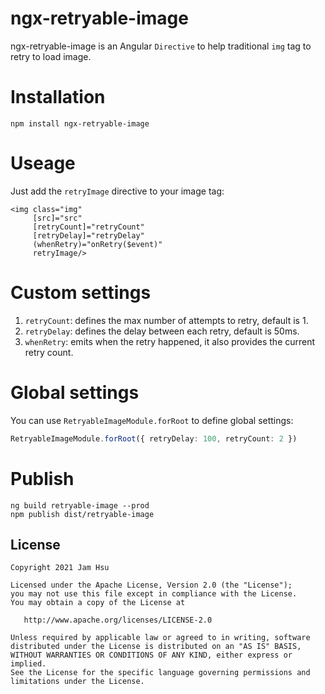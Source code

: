 # ngx-retryable-image

ngx-retryable-image is an Angular `Directive` to help traditional `img` tag to retry to load image.

# Installation

```angular2html
npm install ngx-retryable-image
```

# Useage

Just add the `retryImage` directive to your image tag:
```angular2html
<img class="img"
     [src]="src"
     [retryCount]="retryCount"
     [retryDelay]="retryDelay"
     (whenRetry)="onRetry($event)"
     retryImage/>
```

# Custom settings

1. `retryCount`: defines the max number of attempts to retry, default is 1.
2. `retryDelay`: defines the delay between each retry, default is 50ms.
3. `whenRetry`: emits when the retry happened, it also provides the current retry count.

# Global settings

You can use `RetryableImageModule.forRoot` to define global settings:

```typescript
RetryableImageModule.forRoot({ retryDelay: 100, retryCount: 2 })
```

# Publish

```angular2html
ng build retryable-image --prod
npm publish dist/retryable-image
```

License
-----
    Copyright 2021 Jam Hsu

    Licensed under the Apache License, Version 2.0 (the "License");
    you may not use this file except in compliance with the License.
    You may obtain a copy of the License at

       http://www.apache.org/licenses/LICENSE-2.0

    Unless required by applicable law or agreed to in writing, software
    distributed under the License is distributed on an "AS IS" BASIS,
    WITHOUT WARRANTIES OR CONDITIONS OF ANY KIND, either express or implied.
    See the License for the specific language governing permissions and
    limitations under the License.
